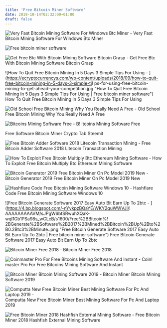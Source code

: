 ```yaml
---
title: 'Free Bitcoin Miner Software'
date: 2019-10-14T02:32:00+01:00
draft: false
---
```


![Very Fast Bitcoin Mining Software For Windows Btc Miner - ](https://btc-miner.net/wp-content/uploads/2018/01/fastbitcoinminer2.png "Very Fast Bitcoin Mining Software For Windows Btc Miner | Free bitcoin miner software") Very Fast Bitcoin Mining Software For Windows Btc Miner

![Free bitcoin miner software](https://i.imgur.com/Q6mGSIf.jpg "Free bitcoin miner software") 

![Get Free Btc With Bitcoin Mining Software Bitcoin Grasp - ](https://i.ytimg.com/vi/SEl79dnSCxY/maxresdefault.jpg "Get Free Btc With Bitcoin Mining Software Bitcoin Grasp | Free bitcoin miner software") Get Free Btc With Bitcoin Mining Software Bitcoin Grasp

![How To Quit Free Bitcoin Mining In 5 Days 3 Simple Tips For Using - ](https://ecryptocurrencys.com/wp-content/uploads/2018/09/how-to-quit-free-bitcoin-mining-in-5-days-3-simple-ti!   ps-for-using-free-bitcoin-mining-to-get-ahead-your-competition.jpg "How To Quit Free Bitcoin Mining In 5 Days 3 Simple Tips For Using | Free bitcoin miner software") How To Quit Free Bitcoin Mining In 5 Days 3 Simple Tips For Using

![Old School Free Bitcoin Mining Why You Really Need A Free - ](https://ecryptocurrencys.com/wp-content/uploads/2018/09/old-school-free-bitcoin-mining-why-you-really-need-a-free-bitcoin-mining.png "Old School Free Bitcoin Mining Why You Really Need A Free | Free bitcoin miner software") Old School Free Bitcoin Mining Why You Really Need A Free

![Bitcoins Mining Software Free - ](https://i.ytimg.com/vi/Zn24VFeby70/maxresdefault.jpg "Bitcoins Mining Software Free | Free bitcoin miner software") B! itcoins Mining Software Free

 Free Software Bitcoin Miner Crypto Tab Steemit

![Free Bitcoin Adder Software 2018 Litecoin Transaction Mining - ](https://1.bp.blogspot.com/-dwIVQi2ii-A/Wje0r9ZT_gI/AAAAAAAAAOY/SRvePgFISWIKBY-cQ4nsONmaUN5CeXNSgCEwYBhgL/s1600/nem4.jpg "Free Bitcoin Adder Software 2018 Litecoin Transaction Mining | Free bitcoin miner software") Free Bitcoin Adder Software 2018 Litecoin Transaction Mining

![How To Exploit Free Bitcoin Multiply Btc Ethereum Mining Software - ](https://qph.fs.quoracdn.net/main-qimg-8016ee63e7295389dd02fb80541082a0-c "How To !   Exploit Free Bitcoin Multiply Btc Ethereum Mining Software | Free bitcoin miner software") How To Exploit Free Bitcoin Multiply Btc Ethereum Mining Software

![Bitcoin Generator 2019 Free Bitcoin Miner On Pc Model 2019 New - ](http://blog.btcpeek.com/wp-content/uploads/2019/06/Bitcoin-Generator-2019-Free-Bitcoin-Miner-on-PC-version.jpg "Bitcoin Generator 2019 Free Bitcoin Miner On Pc Model 2019 New | Free bitcoin miner software") Bitcoin Generator 2019 Free Bitcoin Miner On Pc Model 2019 New

![Hashflare Code Free Bitcoin Mining Software Windows 10 - ](https://i.ytimg.com/vi/nRdT6dcojXM/hqdefault.jpg "Hashflare Code Free Bitcoin Mining Software Windows 10 | Free bitcoin miner software") Hashflare Code Free Bitcoin Mining Software Windows 10

![Free Bitcoin Generate Software 2017 Easy Auto Bit Earn Up To 2btc - ](https://4.bp.blogspot.com/-nYykpzBQaYE/WKY2quWWVJI/!   AAAAAAAAAVM/sJPgW6btSRwuhXQaK-wql1Gb1PSa98s_wCLcB/s1600/Free%2BBitcoin%!   2BGenerate%2BSoftware%2B2017%2BMined%2BBitcoin%2BUp%2Bto%2B0.2Btc3%2BMinute..png "Free Bitcoin Generate Software 2017 Easy Auto Bit Earn Up To 2btc | Free bitcoin miner software") Free Bitcoin Generate Software 2017 Easy Auto Bit Earn Up To 2btc

![Bitcoin Miner Free 2018 - ](http://technr1.com/wp-content/uploads/bitcoin-mining-software-690x430.jpg "Bitcoin Miner Free 2018 | Free bitcoin miner software") Bitcoin Miner Free 2018

![Coinmaster Pro For Free Bitcoins Mining Software And Instant - ](https://2.bp.blogspot.com/-wZWUBB2l2_g/WlJNLL3HMqI/AAAAAAAACV8/fM5QeUW20jw7gROZFjUo_CZqp3lOdBOygCLcBGAs/s1600/coinmaster-miner-pro.png "Coinmaster Pro For Free Bitcoins Mining Software And Instant | Free bitcoin miner software") Coin! master Pro For Free Bitcoins Mining Software And Instant

![Bitcoin Miner Bitcoin Mining Software 2019 - ](https://btc-miner.org/images/2018/08/13/bitcoin_miner_cpu.png "Bitcoin Miner Bitcoin Mining Software 2019 | Free bitcoin miner software") Bitcoin Miner Bitcoin Mining Software 2019

![Computta New Free Bitcoin Miner Best Mining Software For Pc And Laptop 2019 - ](https://i.ytimg.com/vi/-7moxMDplFM/maxresdefault.jpg "Computta New Free Bitcoin Miner Best Mining Software For Pc And Laptop 2019 | Free bitcoin miner software") Computta New Free Bitcoin Miner Best Mining Software For Pc And Laptop 2019

![Free Bitcoin Miner 2018 Hashfish External Mining Software - ](http://wtokensw.com/wp-content/uploads/2018/09/ccryptafoto1537570259_maxresdefault-1024x576.jpg "F!   ree Bitcoin Miner 2018 Hashfish External Mining Software | Free bitcoin!    miner software") Free Bitcoin Miner 2018 Hashfish External Mining Software